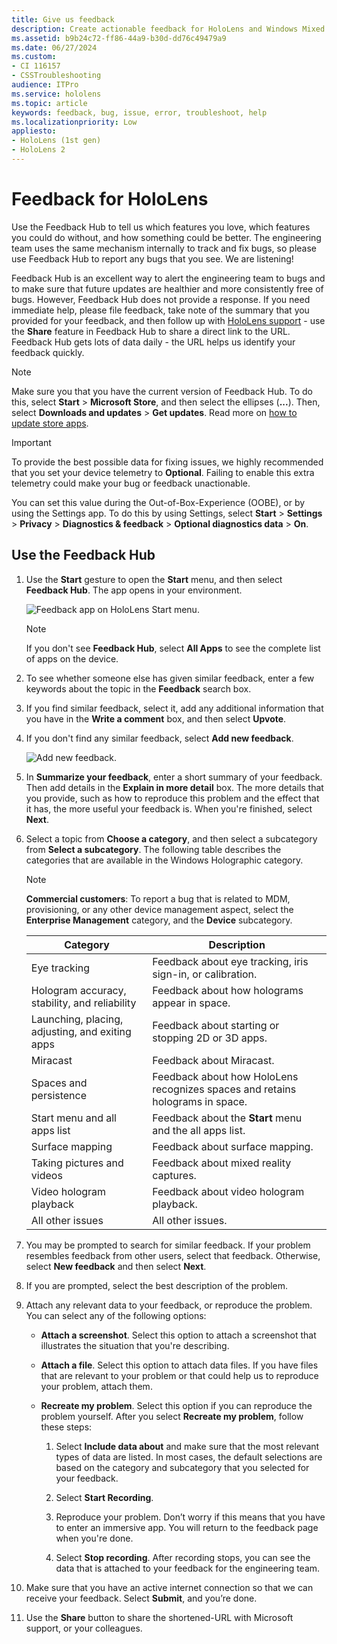 ```yaml
---
title: Give us feedback
description: Create actionable feedback for HoloLens and Windows Mixed Reality developers by using the Feedback Hub.
ms.assetid: b9b24c72-ff86-44a9-b30d-dd76c49479a9
ms.date: 06/27/2024
ms.custom: 
- CI 116157
- CSSTroubleshooting
audience: ITPro
ms.service: hololens
ms.topic: article
keywords: feedback, bug, issue, error, troubleshoot, help
ms.localizationpriority: Low
appliesto:
- HoloLens (1st gen)
- HoloLens 2
---
```


# Feedback for HoloLens

Use the Feedback Hub to tell us which features you love, which features you could do without, and how something could be better. The engineering team uses the same mechanism internally to track and fix bugs, so please use Feedback Hub to report any bugs that you see. We are listening!

Feedback Hub is an excellent way to alert the engineering team to bugs and to make sure that future updates are healthier and more consistently free of bugs. However, Feedback Hub does not provide a response. If you need immediate help, please file feedback, take note of the summary that you provided for your feedback, and then follow up with [HoloLens support](https://support.microsoft.com/supportforbusiness/productselection?sapid=e9391227-fa6d-927b-0fff-f96288631b8f) - use the **Share** feature in Feedback Hub to share a direct link to the URL. Feedback Hub gets lots of data daily - the URL helps us identify your feedback quickly.

> [!NOTE]
> Make sure you that you have the current version of Feedback Hub. To do this, select **Start** > **Microsoft Store**, and then select the ellipses (**...**). Then, select **Downloads and updates** > **Get updates**. Read more on [how to update store apps](holographic-store-apps.md#update-apps).

> [!IMPORTANT]
> To provide the best possible data for fixing issues, we highly recommended that you set your device telemetry to **Optional**. Failing to enable this extra telemetry could make your bug or feedback unactionable.
>
> You can set this value during the Out-of-Box-Experience (OOBE), or by using the Settings app. To do this by using Settings, select **Start** > **Settings** > **Privacy** > **Diagnostics & feedback** > **Optional diagnostics data** > **On**.

## Use the Feedback Hub

1. Use the **Start** gesture to open the **Start** menu, and then select **Feedback Hub**. The app opens in your environment.

   ![Feedback app on HoloLens Start menu.](./images/hololens2-feedbackhub-tile.png)
   > [!NOTE]  
   > If you don't see **Feedback Hub**, select **All Apps** to see the complete list of apps on the device.

1. To see whether someone else has given similar feedback, enter a few keywords about the topic in the **Feedback** search box.
1. If you find similar feedback, select it, add any additional information that you have in the **Write a comment** box, and then select **Upvote**.
1. If you don't find any similar feedback, select **Add new feedback**.

   ![Add new feedback.](./images/hololens-feedback-1.png)

1. In **Summarize your feedback**, enter a short summary of your feedback. Then add details in the **Explain in more detail** box. The more details that you provide, such as how to reproduce this problem and the effect that it has, the more useful your feedback is. When you're finished, select **Next**.

1. Select a topic from **Choose a category**, and then select a subcategory from **Select a subcategory**. The following table describes the categories that are available in the Windows Holographic category.

   > [!NOTE]  
   > **Commercial customers**: To report a bug that is related to MDM, provisioning, or any other device management aspect, select the **Enterprise Management** category, and the **Device** subcategory.

   |Category |Description |
   | --- | --- |
   |Eye tracking |Feedback about eye tracking, iris sign-in, or calibration. |
   |Hologram accuracy, stability, and reliability |Feedback about how holograms appear in space. |
   |Launching, placing, adjusting, and exiting apps |Feedback about starting or stopping 2D or 3D apps. |
   |Miracast |Feedback about Miracast. |
   |Spaces and persistence |Feedback about how HoloLens recognizes spaces and retains holograms in space. |
   |Start menu and all apps list |Feedback about the **Start** menu and the all apps list. |
   |Surface mapping |Feedback about surface mapping. |
   |Taking pictures and videos |Feedback about mixed reality captures. |
   |Video hologram playback |Feedback about video hologram playback. |
   |All other issues |All other issues. |

1. You may be prompted to search for similar feedback. If your problem resembles feedback from other users, select that feedback. Otherwise, select **New feedback** and then select **Next**.

1. If you are prompted, select the best description of the problem.

1. Attach any relevant data to your feedback, or reproduce the problem. You can select any of the following options:

   - **Attach a screenshot**. Select this option to attach a screenshot that illustrates the situation that you're describing.
   - **Attach a file**. Select this option to attach data files. If you have files that are relevant to your problem or that could help us to reproduce your problem, attach them.
   - **Recreate my problem**. Select this option if you can reproduce the problem yourself. After you select **Recreate my problem**, follow these steps:  

     1. Select **Include data about** and make sure that the most relevant types of data are listed. In most cases, the default selections are based on the category and subcategory that you selected for your feedback.  
     1. Select **Start Recording**.

     1. Reproduce your problem. Don’t worry if this means that you have to enter an immersive app. You will return to the feedback page when you're done.
     1. Select **Stop recording**. After recording stops, you can see the data that is attached to your feedback for the engineering team.

1. Make sure that you have an active internet connection so that we can receive your feedback. Select **Submit**, and you’re done.

1. Use the **Share** button to share the shortened-URL with Microsoft support, or your colleagues.